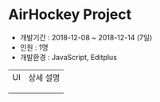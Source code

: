 <h1>AirHockey Project</h1>
<ul>
  <li>개발기간 : 2018-12-08 ~ 2018-12-14 (7일)</li>
  <li>인원 : 1명</li>
  <li>개발환경 : JavaScript, Editplus</li>
</ul>

<table style="width:300px;height:100%;text-align:center;">
  <tr>
    <td>UI</td>
    <td>상세 설명</td>
  </tr>
  <tr>
    <td>
    <img src="https://blogfiles.pstatic.net/MjAxOTA1MDdfMjcw/MDAxNTU3MjAzMjMzNTIz.ZvnKTGgOzd1KIudYt--pfKkR3-U1DQOptrdE9jT2xX4g.bPEXwqcROZ5gF5CBwALsjZIiaroFv4RLbl1-yhwF6mMg.PNG.phh_92/airhockey_startPage.png?type=w2" style="width:10px;"/>
    </td>
  </tr>
</table>
